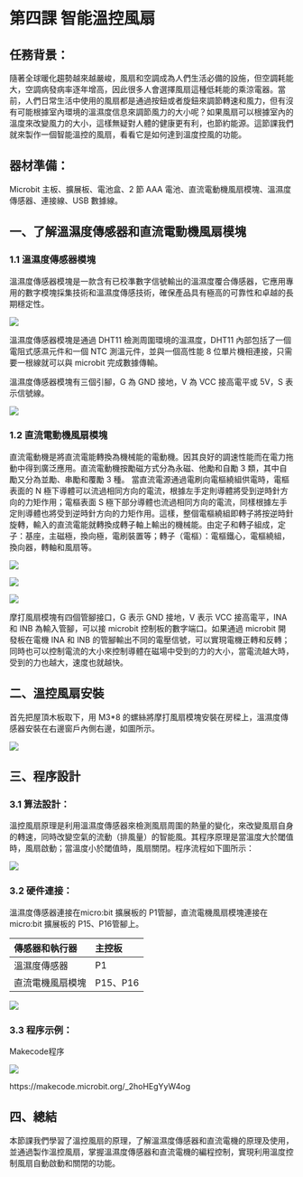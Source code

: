 # 第四課 智能溫控風扇 

## 任務背景： 
<P>
    隨著全球暖化趨勢越來越嚴峻，風扇和空調成為人們生活必備的設施，但空調耗能大，空調病發病率逐年增高，因此很多人會選擇風扇這種低耗能的乘涼電器。當前，人們日常生活中使用的風扇都是通過按鈕或者旋鈕來調節轉速和風力，但有沒有可能根據室內環境的溫濕度信息來調節風力的大小呢？如果風扇可以根據室內的溫度來改變風力的大小，這樣無疑對人體的健康更有利，也節約能源。這節課我們就來製作一個智能溫控的風扇，看看它是如何達到溫度控風的功能。 
<P>
 
## 器材準備： 
<P>
Microbit 主板、擴展板、電池盒、2 節 AAA 電池、直流電動機風扇模塊、溫濕度傳感器、連接線、USB 數據線。 
<P>
 
## 一、了解溫濕度傳感器和直流電動機風扇模塊 

### 1.1 溫濕度傳感器模塊 
<P>
溫濕度傳感器模塊是一款含有已校準數字信號輸出的溫濕度覆合傳感器，它應用專用的數字模塊採集技術和溫濕度傳感技術，確保產品具有極高的可靠性和卓越的長期穩定性。 
<P>
<P>
    
![](pic/4/41.png)<BR>
<P>
<P>
溫濕度傳感器模塊是通過 DHT11 檢測周圍環境的溫濕度，DHT11 內部包括了一個電阻式感濕元件和一個 NTC 測溫元件，並與一個高性能 8 位單片機相連接，只需要一根線就可以與 microbit 完成數據傳輸。 
<P>
<P>
溫濕度傳感器模塊有三個引腳，G 為 GND 接地，V 為 VCC 接高電平或 5V，S 表示信號線。 
<P>
<P>
    
![](pic/4/42.png)<BR>
<P>

### 1.2 直流電動機風扇模塊 
<P>
直流電動機是將直流電能轉換為機械能的電動機。因其良好的調速性能而在電力拖動中得到廣泛應用。直流電動機按勵磁方式分為永磁、他勵和自勵 3 類，其中自勵又分為並勵、串勵和覆勵 3 種。 當直流電源通過電刷向電樞繞組供電時，電樞表面的 N 極下導體可以流過相同方向的電流，根據左手定則導體將受到逆時針方向的力矩作用；電樞表面 S 極下部分導體也流過相同方向的電流，同樣根據左手定則導體也將受到逆時針方向的力矩作用。這樣，整個電樞繞組即轉子將按逆時針旋轉，輸入的直流電能就轉換成轉子軸上輸出的機械能。由定子和轉子組成，定子：基座，主磁極，換向極，電刷裝置等；轉子（電樞）：電樞鐵心，電樞繞組，換向器，轉軸和風扇等。 
<P>    
<P>
    
![](pic/4/43.png)<BR>
<P>
<P>
    
![](pic/4/44.jpg)<BR>
<P>
<P>
    
![](pic/4/45.png)<BR>
<P> 
<P>
    摩打風扇模塊有四個管腳接口，G 表示 GND 接地，V 表示 VCC 接高電平，INA 和 INB 為輸入管腳，可以接 microbit 控制板的數字端口。如果通過 microbit 開發板在電機 INA 和 INB 的管腳輸出不同的電壓信號，可以實現電機正轉和反轉；同時也可以控制電流的大小來控制導體在磁場中受到的力的大小，當電流越大時， 受到的力也越大，速度也就越快。 
<P>
 
## 二、溫控風扇安裝 
<P>    
首先把屋頂木板取下，用 M3*8 的螺絲將摩打風扇模塊安裝在房樑上，溫濕度傳感器安裝在右邊窗戶內側右邊，如圖所示。
<P>
<P>
    
![](pic/4/46.jpg)<BR>
<P>
 
## 三、程序設計 

### 3.1 算法設計： 
<P>
溫控風扇原理是利用溫濕度傳感器來檢測風扇周圍的熱量的變化，來改變風扇自身的轉速，同時改變空氣的流動（排風量）的智能風。其程序原理是當溫度大於閾值時，風扇啟動；當溫度小於閾值時，風扇關閉。程序流程如下圖所示：
<P>
<P>
    
![](pic/4/47.jpg)<BR>
<P>
    
### 3.2 硬件連接： 
<P>
溫濕度傳感器連接在micro:bit 擴展板的 P1管腳，直流電機風扇模塊連接在 micro:bit 擴展板的 P15、P16管腳上。 
<P>
    
傳感器和執行器 | 主控板
:-- | :--
溫濕度傳感器 | P1 
直流電機風扇模塊 | P15、P16 
<P>
    
![](pic/4/48.jpg)<BR>
<P>

### 3.3 程序示例： 
<P>
Makecode程序 
<P>
<P>
    
![](pic/4/41.png)<BR>
<P>
<P>
https://makecode.microbit.org/_2hoHEgYyW4og 
<P>

## 四、總結 
<P>
本節課我們學習了溫控風扇的原理，了解溫濕度傳感器和直流電機的原理及使用，並通過製作溫控風扇，掌握溫濕度傳感器和直流電機的編程控制，實現利用溫度控制風扇自動啟動和關閉的功能。 
<P>
 
